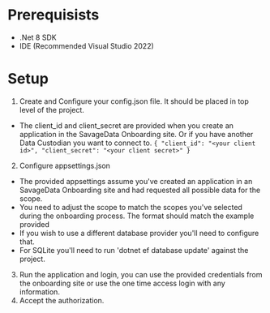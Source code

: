 # Prerequisists 
- .Net 8 SDK
- IDE (Recommended Visual Studio 2022)

# Setup

1. Create and Configure your config.json file. It should be placed in top level of the project.
- The client_id and client_secret are provided when you create an application in the SavageData Onboarding site. Or if you have another Data Custodian you want to connect to.
`{
  "client_id": "<your client id>",
  "client_secret": "<your client secret>"
}`
2. Configure appsettings.json
- The provided appsettings assume you've created an application in an SavageData Onboarding site and had requested all possible data for the scope.
- You need to adjust the scope to match the scopes you've selected during the onboarding process. The format should match the example provided
- If you wish to use a different database provider you'll need to configure that.
- For SQLite you'll need to run 'dotnet ef database update' against the project.
3. Run the application and login, you can use the provided credentials from the onboarding site or use the one time access login with any information.
4. Accept the authorization. 
